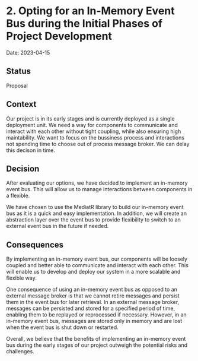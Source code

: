# 2. Opting for an In-Memory Event Bus during the Initial Phases of Project Development

Date: 2023-04-15

## Status

Proposal

## Context

Our project is in its early stages and is currently deployed as a single deployment unit. We need a way for components to communicate and interact with each other without tight coupling, while also ensuring high maintability. We want to focus on the bussiness process and interactions not spending time to choose out of process message broker. We can delay this decison in time.

## Decision

After evaluating our options, we have decided to implement an in-memory event bus. This will allow us to manage interactions between components in a flexible.

We have chosen to use the MediatR library to build our in-memory event bus as it is a quick and easy implementation. In addition, we will create an abstraction layer over the event bus to provide flexibility to switch to an external event bus in the future if needed.

## Consequences

By implementing an in-memory event bus, our components will be loosely coupled and better able to communicate and interact with each other. This will enable us to develop and deploy our system in a more scalable and flexible way.

One consequence of using an in-memory event bus as opposed to an external message broker is that we cannot retire messages and persist them in the event bus for later retrieval. In an external message broker, messages can be persisted and stored for a specified period of time, enabling them to be replayed or reprocessed if necessary. However, in an in-memory event bus, messages are stored only in memory and are lost when the event bus is shut down or restarted.

Overall, we believe that the benefits of implementing an in-memory event bus during the early stages of our project outweigh the potential risks and challenges.
